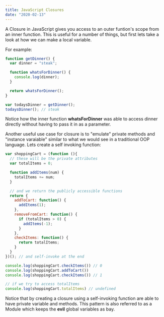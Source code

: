 ```yaml
---
title: JavaScript Closures
date: "2020-02-13"
---
```

A Closure in JavaScript gives you access to an outer funtion's scope from an inner function. This is useful for a number of things, but first lets take a look at how we can make a local variable. 

For example: 

```javascript
function getDinner() {
  var dinner = "steak";

  function whatsForDinner() {
    console.log(dinner);
  }

  return whatsForDinner();
}

var todaysDinner = getDinner();
todaysDinner(); // steak
```

Notice how the inner function **whatsForDinner** was able to access dinner directly without having to pass it in as a parameter.

Another useful use case for closure is to "emulate" private methods and "instance varaiable" similar to what we would see in a traditional OOP language. Lets create a self invoking function:

```javascript
var shoppingCart = (function (){
  // these will be the private attributes
  var totalItems = 0;

  function addItems(num) {
    totalItems += num;
  }

  // and we return the publicly accessible functions
  return {
    addToCart: function() {
      addItems(1);
    },
    removeFromCart: function() {
      if (totalItems > 0) {
        addItems(-1);
      }
    },
    checkItems: function() {
      return totalItems;
    }
  }
})(); // and self-invoke at the end

console.log(shoppingCart.checkItems()) // 0
console.log(shoppingCart.addToCart())
console.log(shoppingCart.checkItems()) // 1

// if we try to access totalItems
console.log(shoppingCart.totalItems) // undefined
```

Notice that by creating a closure using a self-invoking function are able to have private variable and methods. This pattern is also referred to as a Module which keeps the **evil** global variables as bay. 

